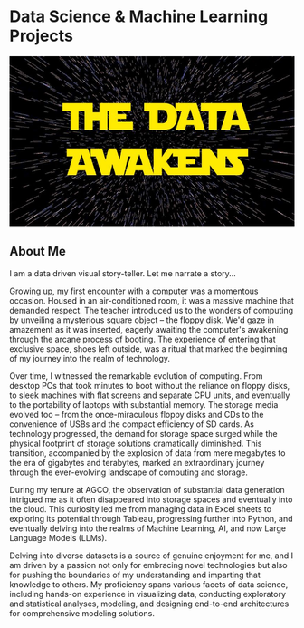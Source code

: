 # Data Science & Machine Learning Projects

<!-- <p align="center"><span style="font-size:24px;">This is the place where</span></p> -->

<p align="center">
  <img src="images/DataAwakens.jpg" alt="Alt Text" width="6000" height="300">
</p>

<!-- <p align="center">
  <!-- <img src="images/underconstruction.jpg" alt="Alt Text" width="300" height="250">
<!-- </p> -->


## About Me

I am a data driven visual story-teller. Let me narrate a story...


Growing up, my first encounter with a computer was a momentous occasion. Housed in an air-conditioned room, it was a massive machine that demanded respect. The teacher introduced us to the wonders of computing by unveiling a mysterious square object – the floppy disk. We'd gaze in amazement as it was inserted, eagerly awaiting the computer's awakening through the arcane process of booting. The experience of entering that exclusive space, shoes left outside, was a ritual that marked the beginning of my journey into the realm of technology.

Over time, I witnessed the remarkable evolution of computing. From desktop PCs that took minutes to boot without the reliance on floppy disks, to sleek machines with flat screens and separate CPU units, and eventually to the portability of laptops with substantial memory. The storage media evolved too – from the once-miraculous floppy disks and CDs to the convenience of USBs and the compact efficiency of SD cards. As technology progressed, the demand for storage space surged while the physical footprint of storage solutions dramatically diminished. This transition, accompanied by the explosion of data from mere megabytes to the era of gigabytes and terabytes, marked an extraordinary journey through the ever-evolving landscape of computing and storage.

During my tenure at AGCO, the observation of substantial data generation intrigued me as it often disappeared into storage spaces and eventually into the cloud. This curiosity led me from managing data in Excel sheets to exploring its potential through Tableau, progressing further into Python, and eventually delving into the realms of Machine Learning, AI, and now Large Language Models (LLMs).


Delving into diverse datasets is a source of genuine enjoyment for me, and I am driven by a passion not only for embracing novel technologies but also for pushing the boundaries of my understanding and imparting that knowledge to others. My proficiency spans various facets of data science, including hands-on experience in visualizing data, conducting exploratory and statistical analyses, modeling, and designing end-to-end architectures for comprehensive modeling solutions.
